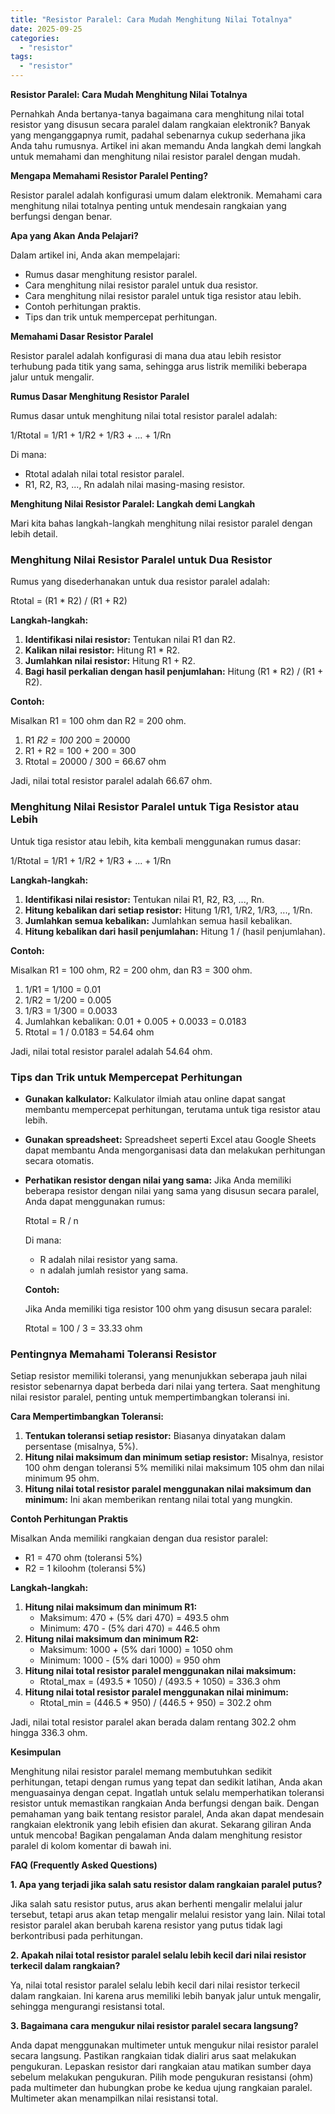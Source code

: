 ```yaml
---
title: "Resistor Paralel: Cara Mudah Menghitung Nilai Totalnya"
date: 2025-09-25
categories: 
  - "resistor"
tags: 
  - "resistor"
---
```


**Resistor Paralel: Cara Mudah Menghitung Nilai Totalnya**

Pernahkah Anda bertanya-tanya bagaimana cara menghitung nilai total resistor yang disusun secara paralel dalam rangkaian elektronik? Banyak yang menganggapnya rumit, padahal sebenarnya cukup sederhana jika Anda tahu rumusnya. Artikel ini akan memandu Anda langkah demi langkah untuk memahami dan menghitung nilai resistor paralel dengan mudah.

**Mengapa Memahami Resistor Paralel Penting?**

Resistor paralel adalah konfigurasi umum dalam elektronik. Memahami cara menghitung nilai totalnya penting untuk mendesain rangkaian yang berfungsi dengan benar.

**Apa yang Akan Anda Pelajari?**

Dalam artikel ini, Anda akan mempelajari:

- Rumus dasar menghitung resistor paralel.
- Cara menghitung nilai resistor paralel untuk dua resistor.
- Cara menghitung nilai resistor paralel untuk tiga resistor atau lebih.
- Contoh perhitungan praktis.
- Tips dan trik untuk mempercepat perhitungan.

**Memahami Dasar Resistor Paralel**

Resistor paralel adalah konfigurasi di mana dua atau lebih resistor terhubung pada titik yang sama, sehingga arus listrik memiliki beberapa jalur untuk mengalir.

**Rumus Dasar Menghitung Resistor Paralel**

Rumus dasar untuk menghitung nilai total resistor paralel adalah:

1/Rtotal = 1/R1 + 1/R2 + 1/R3 + ... + 1/Rn

Di mana:

- Rtotal adalah nilai total resistor paralel.
- R1, R2, R3, ..., Rn adalah nilai masing-masing resistor.

**Menghitung Nilai Resistor Paralel: Langkah demi Langkah**

Mari kita bahas langkah-langkah menghitung nilai resistor paralel dengan lebih detail.

### **Menghitung Nilai Resistor Paralel untuk Dua Resistor**

Rumus yang disederhanakan untuk dua resistor paralel adalah:

Rtotal = (R1 \* R2) / (R1 + R2)

**Langkah-langkah:**

1. **Identifikasi nilai resistor:** Tentukan nilai R1 dan R2.
2. **Kalikan nilai resistor:** Hitung R1 \* R2.
3. **Jumlahkan nilai resistor:** Hitung R1 + R2.
4. **Bagi hasil perkalian dengan hasil penjumlahan:** Hitung (R1 \* R2) / (R1 + R2).

**Contoh:**

Misalkan R1 = 100 ohm dan R2 = 200 ohm.

1. R1 _R2 = 100_ 200 = 20000
2. R1 + R2 = 100 + 200 = 300
3. Rtotal = 20000 / 300 = 66.67 ohm

Jadi, nilai total resistor paralel adalah 66.67 ohm.

### **Menghitung Nilai Resistor Paralel untuk Tiga Resistor atau Lebih**

Untuk tiga resistor atau lebih, kita kembali menggunakan rumus dasar:

1/Rtotal = 1/R1 + 1/R2 + 1/R3 + ... + 1/Rn

**Langkah-langkah:**

1. **Identifikasi nilai resistor:** Tentukan nilai R1, R2, R3, ..., Rn.
2. **Hitung kebalikan dari setiap resistor:** Hitung 1/R1, 1/R2, 1/R3, ..., 1/Rn.
3. **Jumlahkan semua kebalikan:** Jumlahkan semua hasil kebalikan.
4. **Hitung kebalikan dari hasil penjumlahan:** Hitung 1 / (hasil penjumlahan).

**Contoh:**

Misalkan R1 = 100 ohm, R2 = 200 ohm, dan R3 = 300 ohm.

1. 1/R1 = 1/100 = 0.01
2. 1/R2 = 1/200 = 0.005
3. 1/R3 = 1/300 = 0.0033
4. Jumlahkan kebalikan: 0.01 + 0.005 + 0.0033 = 0.0183
5. Rtotal = 1 / 0.0183 = 54.64 ohm

Jadi, nilai total resistor paralel adalah 54.64 ohm.

### **Tips dan Trik untuk Mempercepat Perhitungan**

- **Gunakan kalkulator:** Kalkulator ilmiah atau online dapat sangat membantu mempercepat perhitungan, terutama untuk tiga resistor atau lebih.
- **Gunakan spreadsheet:** Spreadsheet seperti Excel atau Google Sheets dapat membantu Anda mengorganisasi data dan melakukan perhitungan secara otomatis.
- **Perhatikan resistor dengan nilai yang sama:** Jika Anda memiliki beberapa resistor dengan nilai yang sama yang disusun secara paralel, Anda dapat menggunakan rumus:
    
    Rtotal = R / n
    
    Di mana:
    
    - R adalah nilai resistor yang sama.
    - n adalah jumlah resistor yang sama.
    
    **Contoh:**
    
    Jika Anda memiliki tiga resistor 100 ohm yang disusun secara paralel:
    
    Rtotal = 100 / 3 = 33.33 ohm
    

### **Pentingnya Memahami Toleransi Resistor**

Setiap resistor memiliki toleransi, yang menunjukkan seberapa jauh nilai resistor sebenarnya dapat berbeda dari nilai yang tertera. Saat menghitung nilai resistor paralel, penting untuk mempertimbangkan toleransi ini.

**Cara Mempertimbangkan Toleransi:**

1. **Tentukan toleransi setiap resistor:** Biasanya dinyatakan dalam persentase (misalnya, 5%).
2. **Hitung nilai maksimum dan minimum setiap resistor:** Misalnya, resistor 100 ohm dengan toleransi 5% memiliki nilai maksimum 105 ohm dan nilai minimum 95 ohm.
3. **Hitung nilai total resistor paralel menggunakan nilai maksimum dan minimum:** Ini akan memberikan rentang nilai total yang mungkin.

**Contoh Perhitungan Praktis**

Misalkan Anda memiliki rangkaian dengan dua resistor paralel:

- R1 = 470 ohm (toleransi 5%)
- R2 = 1 kiloohm (toleransi 5%)

**Langkah-langkah:**

1. **Hitung nilai maksimum dan minimum R1:**
    - Maksimum: 470 + (5% dari 470) = 493.5 ohm
    - Minimum: 470 - (5% dari 470) = 446.5 ohm
2. **Hitung nilai maksimum dan minimum R2:**
    - Maksimum: 1000 + (5% dari 1000) = 1050 ohm
    - Minimum: 1000 - (5% dari 1000) = 950 ohm
3. **Hitung nilai total resistor paralel menggunakan nilai maksimum:**
    - Rtotal\_max = (493.5 \* 1050) / (493.5 + 1050) = 336.3 ohm
4. **Hitung nilai total resistor paralel menggunakan nilai minimum:**
    - Rtotal\_min = (446.5 \* 950) / (446.5 + 950) = 302.2 ohm

Jadi, nilai total resistor paralel akan berada dalam rentang 302.2 ohm hingga 336.3 ohm.

**Kesimpulan**

Menghitung nilai resistor paralel memang membutuhkan sedikit perhitungan, tetapi dengan rumus yang tepat dan sedikit latihan, Anda akan menguasainya dengan cepat. Ingatlah untuk selalu memperhatikan toleransi resistor untuk memastikan rangkaian Anda berfungsi dengan baik. Dengan pemahaman yang baik tentang resistor paralel, Anda akan dapat mendesain rangkaian elektronik yang lebih efisien dan akurat. Sekarang giliran Anda untuk mencoba! Bagikan pengalaman Anda dalam menghitung resistor paralel di kolom komentar di bawah ini.

**FAQ (Frequently Asked Questions)**

**1\. Apa yang terjadi jika salah satu resistor dalam rangkaian paralel putus?**

Jika salah satu resistor putus, arus akan berhenti mengalir melalui jalur tersebut, tetapi arus akan tetap mengalir melalui resistor yang lain. Nilai total resistor paralel akan berubah karena resistor yang putus tidak lagi berkontribusi pada perhitungan.

**2\. Apakah nilai total resistor paralel selalu lebih kecil dari nilai resistor terkecil dalam rangkaian?**

Ya, nilai total resistor paralel selalu lebih kecil dari nilai resistor terkecil dalam rangkaian. Ini karena arus memiliki lebih banyak jalur untuk mengalir, sehingga mengurangi resistansi total.

**3\. Bagaimana cara mengukur nilai resistor paralel secara langsung?**

Anda dapat menggunakan multimeter untuk mengukur nilai resistor paralel secara langsung. Pastikan rangkaian tidak dialiri arus saat melakukan pengukuran. Lepaskan resistor dari rangkaian atau matikan sumber daya sebelum melakukan pengukuran. Pilih mode pengukuran resistansi (ohm) pada multimeter dan hubungkan probe ke kedua ujung rangkaian paralel. Multimeter akan menampilkan nilai resistansi total.
